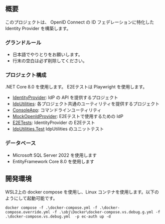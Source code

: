 ## 概要

このプロジェクトは、 OpenID Connect の ID フェデレーションに特化した Identity Provider を構築します。

### グランドルール

- 日本語でやりとりをお願いします。
- 行末の空白は必ず削除してください。

### プロジェクト構成

.NET Core 8.0 を使用します。
E2Eテストは Playwright を使用します。

- [IdentityProvider](../IdentityProvider): IdP の API を提供するプロジェクト
- [IdpUtilities](../IdpUtilities): 各プロジェクト共通のユーティリティを提供するプロジェクト
- [ConsoleApp](../ConsoleApp): コマンドラインユーティリティ
- [MockOpenIdProvider](../MockOpenIdProvider): E2Eテストで使用するための IdP
- [E2ETests](../E2ETests): IdentityProvider の E2Eテスト
- [IdpUtilities.Test](../IdpUtilities.Test) IdpUtilities のユニットテスト

### データベース

- Microsoft SQL Server 2022 を使用します
- EntityFramework Core 8.0 を使用します

## 開発環境

WSL2上の docker compose を使用し、Linux コンテナを使用します。以下のようにして起動可能です。

``` shell
docker compose -f .\docker-compose.yml -f .\docker-compose.override.yml -f .\obj\Docker\docker-compose.vs.debug.g.yml -f .\docker-compose.vs.debug.yml  -p ec-auth up -d
```
